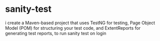 # sanity-test
i create a Maven-based project that uses TestNG for testing, Page Object Model (POM) for structuring your test code, and ExtentReports for generating test reports, to run sanity test on login
